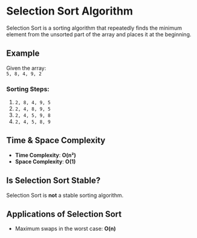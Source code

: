 # Selection Sort Algorithm  

Selection Sort is a sorting algorithm that repeatedly finds the minimum element from the unsorted part of the array and places it at the beginning.  

## Example  
Given the array:  
`5, 8, 4, 9, 2`  

### Sorting Steps:  
1. `2, 8, 4, 9, 5`  
2. `2, 4, 8, 9, 5`  
3. `2, 4, 5, 9, 8`  
4. `2, 4, 5, 8, 9`  

## Time & Space Complexity  
- **Time Complexity**: **O(n²)**  
- **Space Complexity**: **O(1)**  

## Is Selection Sort Stable?  
Selection Sort is **not** a stable sorting algorithm.  

## Applications of Selection Sort  
- Maximum swaps in the worst case: **O(n)**  

